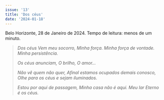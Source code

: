 ```yaml
---
issue: '13'
title: 'Dos céus'
date: '2024-01-18'
---
```


Belo Horizonte, 28 de Janeiro de 2024.
Tempo de leitura: menos de um minuto.

> _Dos céus_
> _Vem meu socorro,_
> _Minha força._
> _Minha força de vontade._
> _Minha persistência._
>
> _Os céus anunciam,_
> _O brilho,_
> _O amor…_
>
> _Não vê quem não quer,_
> _Afinal estamos ocupados demais conosco,_
> _Olhe para os céus e sejam iluminados._
>
> _Estou por aqui de passagem,_
> _Minha casa não é aqui._
> _Meu lar Eterno é os céus._
